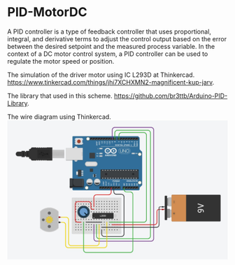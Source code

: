 # PID-MotorDC
A PID controller is a type of feedback controller that uses proportional, integral, and derivative terms to adjust the control output based on the error between the desired setpoint and the measured process variable. In the context of a DC motor control system, a PID controller can be used to regulate the motor speed or position.

The simulation of the driver motor using IC L293D at Thinkercad.
https://www.tinkercad.com/things/jhi7XCHXMN2-magnificent-kup-jarv.

The library that used in this scheme.
https://github.com/br3ttb/Arduino-PID-Library.

The wire diagram using Thinkercad.
![The wire diagram using Thinkercad](https://github.com/yogiazy/PID-MotorDC/blob/master/wire-diagram.png)
